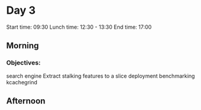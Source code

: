 # Day 3

Start time: 09:30
Lunch time: 12:30 - 13:30 
End time:   17:00

## Morning
### Objectives:

  search engine
  Extract stalking features to a slice
  deployment
  benchmarking kcachegrind

## Afternoon